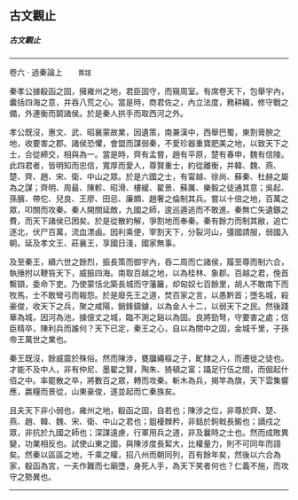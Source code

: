 

## 古文觀止

##### 古文觀止

* * *

卷六 ‧ 過秦論上　　`賈誼`

秦孝公據殽函之固，擁雍州之地，君臣固守，而窺周室。有席卷天下，包舉宇內，囊括四海之意，并吞八荒之心。當是時，商君佐之，內立法度，務耕織，修守戰之備，外連衡而鬬諸侯。於是秦人拱手而取西河之外。

孝公既沒，惠文、武、昭襄蒙故業，因遺策，南兼漢中，西舉巴蜀，東割膏腴之地，收要害之郡。諸侯恐懼，會盟而謀弱秦，不愛珍器重寶肥美之地，以致天下之士，合從締交，相與為一。當是時，齊有孟嘗，趙有平原，楚有春申，魏有信陵。此四君者，皆明知而忠信，寬厚而愛人，尊賢重士，約從離衡，并韓、魏、燕、楚、齊、趙、宋、衛、中山之眾。於是六國之士，有甯越、徐尚、蘇秦、杜赫之屬為之謀；齊明、周最、陳軫、昭滑、樓緩、翟景、蘇厲、樂毅之徒通其意；吳起、孫臏、帶佗、兒良、王廖、田忌、廉頗、趙奢之倫制其兵。嘗以十倍之地，百萬之眾，叩關而攻秦。秦人開關延敵，九國之師，逡巡遁逃而不敢進。秦無亡矢遺鏃之費，而天下諸侯已困矣。於是從散約解，爭割地而奉秦。秦有餘力而制其敝，追亡逐北，伏尸百萬，流血漂鹵。因利乘便，宰割天下，分裂河山，彊國請服，弱國入朝。延及孝文王、莊襄王，享國日淺，國家無事。

及至秦王，續六世之餘烈，振長策而御宇內，吞二周而亡諸侯，履至尊而制六合，執捶拊以鞭笞天下，威振四海。南取百越之地，以為桂林、象郡。百越之君，俛首繫頸，委命下吏。乃使蒙恬北築長城而守藩籬，却匈奴七百餘里，胡人不敢南下而牧馬，士不敢彎弓而報怨。於是廢先王之道，焚百家之言，以愚黔首；墮名城，殺豪俊，收天下之兵，聚之咸陽，銷鋒鑄鐻，以為金人十二，以弱天下之民。然後踐華為城，因河為池，據億丈之城，臨不測之谿以為固。良將勁弩，守要害之處；信臣精卒，陳利兵而誰何？天下已定，秦王之心，自以為關中之固，金城千里，子孫帝王萬世之業也。

秦王既沒，餘威震於殊俗。然而陳涉，甕牖繩樞之子，甿隸之人，而遷徙之徒也。才能不及中人，非有仲尼、墨翟之賢，陶朱、猗頓之富；躡足行伍之間，而倔起什佰之中。率罷散之卒，將數百之眾，轉而攻秦。斬木為兵，揭竿為旗，天下雲集響應，嬴糧而景從，山東豪俊，遂並起而亡秦族矣。

且夫天下非小弱也，雍州之地，殽函之固，自若也；陳涉之位，非尊於齊、楚、燕、趙、韓、魏、宋、衛、中山之君也；鉏櫌棘矜，非銛於鉤戟長鎩也；謫戍之眾，非抗於九國之師也；深謀遠慮，行軍用兵之道，非及曩時之士也。然而成敗異變，功業相反也。試使山東之國，與陳涉度長絜大，比權量力，則不可同年而語矣。然秦以區區之地，千乘之權，招八州而朝同列，百有餘年矣，然後以六合為家，殽函為宮，一夫作難而七廟墮，身死人手，為天下笑者何也？仁義不施，而攻守之勢異也。

* * *


